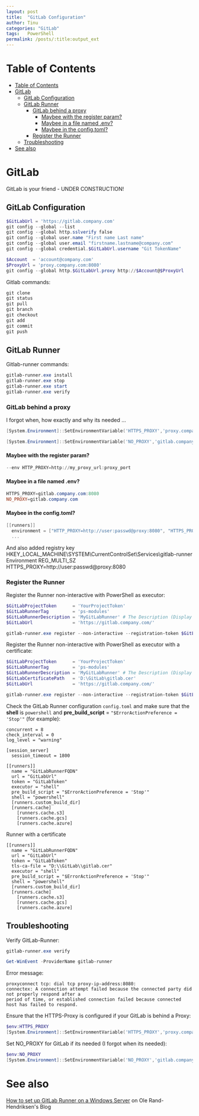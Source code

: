 ```yaml
---
layout: post
title:  "GitLab Configuration"
author: Tinu
categories: "GitLab"
tags:   PowerShell
permalink: /posts/:title:output_ext
---
```


# Table of Contents
<!-- TOC -->

- [Table of Contents](#table-of-contents)
- [GitLab](#gitlab)
    - [GitLab Configuration](#gitlab-configuration)
    - [GitLab Runner](#gitlab-runner)
        - [GitLab behind a proxy](#gitlab-behind-a-proxy)
            - [Maybee with the register param?](#maybee-with-the-register-param)
            - [Maybee in a file named .env?](#maybee-in-a-file-named-env)
            - [Maybee in the config.toml?](#maybee-in-the-configtoml)
        - [Register the Runner](#register-the-runner)
    - [Troubleshooting](#troubleshooting)
- [See also](#see-also)

<!-- /TOC -->

# GitLab

GitLab is your friend - UNDER CONSTRUCTION!

## GitLab Configuration

````powershell
$GitLabUrl = 'https://gitlab.company.com'
git config --global --list
git config --global http.sslverify false
git config --global user.name "First name Last name"
git config --global user.email "firstname.lastname@company.com"
git config --global credential.$GitLabUrl.username "Git TokenName"
````

````powershell
$Account  = 'account@company.com'
$ProxyUrl = 'proxy.company.com:8080'
git config --global http.$GitLabUrl.proxy http://$Account@$ProxyUrl
````

Gitlab commands:

````powershell
git clone
git status
git pull
git branch
git checkout
git add
git commit
git push
````

## GitLab Runner

Gitlab-runner commands:

````powershell
gitlab-runner.exe install
gitlab-runner.exe stop
gitlab-runner.exe start
gitlab-runner.exe verify
````

### GitLab behind a proxy

I forgot when, how exactly and why its needed ...

````powershell
[System.Environment]::SetEnvironmentVariable('HTTPS_PROXY','proxy.company.com:8080',[System.EnvironmentVariableTarget]::Machine)
````

````powershell
[System.Environment]::SetEnvironmentVariable('NO_PROXY','gitlab.company.com',[System.EnvironmentVariableTarget]::Machine)
````

#### Maybee with the register param?

````powershell
--env HTTP_PROXY=http://my_proxy_url:proxy_port
````

#### Maybee in a file named .env?

````powershell
HTTPS_PROXY=gitlab.company.com:8080
NO_PROXY=gitlab.company.com
````

#### Maybee in the config.toml?

````powershell
[[runners]]
  environment = ["HTTP_PROXY=http://user:passwd@proxy:8080", "HTTPS_PROXY=http://user:passwd@proxy:8080"]
  ...
````

And also added registry key HKEY_LOCAL_MACHINE\SYSTEM\CurrentControlSet\Services\gitlab-runner
Environment    REG_MULTI_SZ    HTTPS_PROXY=http://user:passwd@proxy:8080


### Register the Runner

Register the Runner non-interactive with PowerShell as executor:

````powershell
$GitLabProjectToken      = 'YourProjectToken'
$GitLabRunnerTag         = 'ps-modules'
$GitLabRunnerDescription = 'MyGitLabRunner' # The Description (Display name) in GitLab under CI/CD Settings, Runners
$GitLabUrl               = 'https://gitlab.company.com/'

gitlab-runner.exe register --non-interactive --registration-token $GitLabProjectToken --url $GitLabUrl --shell powershell --executor shell --tag-list $GitLabRunnerTag --description $GitLabRunnerDescription
````

Register the Runner non-interactive with PowerShell as executor with a certificate:

````powershell
$GitLabProjectToken      = 'YourProjectToken'
$GitLabRunnerTag         = 'ps-modules'
$GitLabRunnerDescription = 'MyGitLabRunner' # The Description (Display name) in GitLab under CI/CD Settings, Runners
$GitLabCertificatePath   = 'D:\GitLab\gitlab.cer'
$GitLabUrl               = 'https://gitlab.company.com/'

gitlab-runner.exe register --non-interactive --registration-token $GitLabProjectToken --url $GitLabUrl --shell powershell --executor shell --tag-list $GitLabRunnerTag --description $GitLabRunnerDescription --tls-ca-file $GitLabCertificatePath
````

Check the GitLab Runner configuration ````config.toml```` and make sure that the **shell** is ````powershell```` and **pre_build_script** = ````"$ErrorActionPreference = 'Stop'"```` (for example): 

````
concurrent = 8
check_interval = 0
log_level = "warning"
 
[session_server]
  session_timeout = 1800
 
[[runners]]
  name = "GitLabRunnerFQDN"
  url = "GitLabUrl"
  token = "GitLabToken"
  executor = "shell"
  pre_build_script = "$ErrorActionPreference = 'Stop'"
  shell = "powershell"
  [runners.custom_build_dir]
  [runners.cache]
    [runners.cache.s3]
    [runners.cache.gcs]
    [runners.cache.azure]
````

Runner with a certificate

````
[[runners]]
  name = "GitLabRunnerFQDN"
  url = "GitLabUrl"
  token = "GitLabToken"
  tls-ca-file = "D:\\GitLab\\gitlab.cer"
  executor = "shell"
  pre_build_script = "$ErrorActionPreference = 'Stop'"
  shell = "powershell"
  [runners.custom_build_dir]
  [runners.cache]
    [runners.cache.s3]
    [runners.cache.gcs]
    [runners.cache.azure]
````

## Troubleshooting

Verify GitLab-Runner:

````powershell
gitlab-runner.exe verify

Get-WinEvent -ProviderName gitlab-runner
````

Error message:

````
proxyconnect tcp: dial tcp proxy-ip-address:8080:
connectex: A connection attempt failed because the connected party did not properly respond after a
period of time, or established connection failed because connected host has failed to respond.
````

Ensure that the HTTPS-Proxy is configured if your GitLab is behind a Proxy:

````powershell
$env:HTTPS_PROXY
[System.Environment]::SetEnvironmentVariable('HTTPS_PROXY','proxy.company.com:8080',[System.EnvironmentVariableTarget]::Machine)
````

Set NO_PROXY for GitLab if its needed (I forgot when its needed):

````powershell
$env:NO_PROXY
[System.Environment]::SetEnvironmentVariable('NO_PROXY','gitlab.company.com',[System.EnvironmentVariableTarget]::Machine)
````

# See also

[How to set up GitLab Runner on a Windows Server](https://www.randriksen.net/powershell/2023/10/27/windows-gitlab-runner-setup.html) on Ole Rand-Hendriksen's Blog

